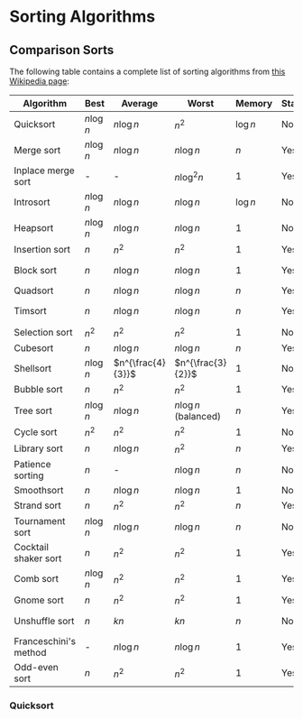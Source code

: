 # Sorting Algorithms

## Comparison Sorts
The following table contains a complete list of sorting algorithms from [this Wikipedia page](https://en.wikipedia.org/wiki/Sorting_algorithm#cite_note-8): 


| Algorithm             | Best      | Average           | Worst                | Memory   | Stable | Method                   |
|-----------------------|-----------|-------------------|----------------------|----------|--------|--------------------------|
| Quicksort             | $n\log n$ | $n\log n$         | $n^2$                | $\log n$ | No     | Partitioning             |
| Merge sort            | $n\log n$ | $n\log n$         | $n\log n$            | $n$      | Yes    | Merging                  |
| Inplace merge sort    | -         | -                 | $n\log^2 n$          | 1        | Yes    | Merging                  |
| Introsort             | $n\log n$ | $n\log n$         | $n\log n$            | $\log n$ | No     | Partitioning & Selection |
| Heapsort              | $n\log n$ | $n\log n$         | $n\log n$            | 1        | No     | Selection                |
| Insertion sort        | $n$       | $n^2$             | $n^2$                | 1        | Yes    | Insertion                |
| Block sort            | $n$       | $n\log n$         | $n\log n$            | 1        | Yes    | Insertion & Merging      |
| Quadsort              | $n$       | $n\log n$         | $n\log n$            | $n$      | Yes    | Merging                  |
| Timsort               | $n$       | $n\log n$         | $n\log n$            | $n$      | Yes    | Insertion & Merging      |
| Selection sort        | $n^2$     | $n^2$             | $n^2$                | 1        | No     | Selection                |
| Cubesort              | $n$       | $n\log n$         | $n\log n$            | $n$      | Yes    | Insertion                |
| Shellsort             | $n\log n$ | $n^{\frac{4}{3}}$ | $n^{\frac{3}{2}}$    | 1        | No     | Insertion                |
| Bubble sort           | $n$       | $n^2$             | $n^2$                | 1        | Yes    | Exchanging               |
| Tree sort             | $n\log n$ | $n\log n$         | $n\log n$ (balanced) | $n$      | Yes    | Insertion                |
| Cycle sort            | $n^2$     | $n^2$             | $n^2$                | 1        | No     | Insertion                |
| Library sort          | $n$       | $n\log n$         | $n^2$                | $n$      | Yes    | Insertion                |
| Patience sorting      | $n$       | -                 | $n\log n$            | $n$      | No     | Insertion & Selection    |
| Smoothsort            | $n$       | $n\log n$         | $n\log n$            | 1        | No     | Selection                |
| Strand sort           | $n$       | $n^2$             | $n^2$                | $n$      | Yes    | Selection                |
| Tournament sort       | $n\log n$ | $n\log n$         | $n\log n$            | $n$      | No     | Selection                |
| Cocktail shaker sort  | $n$       | $n^2$             | $n^2$                | 1        | Yes    | Exchanging               |
| Comb sort             | $n\log n$ | $n^2$             | $n^2$                | 1        | Yes    | Exchanging               |
| Gnome sort            | $n$       | $n^2$             | $n^2$                | 1        | Yes    | Exchanging               |
| Unshuffle sort        | $n$       | $kn$              | $kn$                 | $n$      | No     | Distribution and Merge   |
| Franceschini's method | -         | $n\log n$         | $n\log n$            | 1        | Yes    | -                        |
| Odd-even sort         | $n$       | $n^2$             | $n^2$                | 1        | Yes    | Exchanging               |        |        |
### Quicksort
